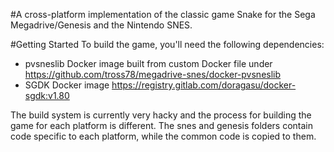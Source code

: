#A cross-platform implementation of the classic game Snake for the Sega Megadrive/Genesis and the Nintendo SNES.

#Getting Started
To build the game, you'll need the following dependencies:

- pvsneslib Docker image built from custom Docker file under https://github.com/tross78/megadrive-snes/docker-pvsneslib
- SGDK Docker image https://registry.gitlab.com/doragasu/docker-sgdk:v1.80

The build system is currently very hacky and the process for building the game for each platform is different. 
The snes and genesis folders contain code specific to each platform, while the common code is copied to them.
